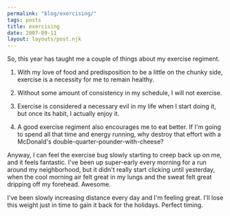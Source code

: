 ```yaml
---
permalink: "blog/exercising/"
tags: posts
title: exercising
date: 2007-09-11
layout: layouts/post.njk
---
```


So, this year has taught me a couple of things about my exercise regiment.

1. With my love of food and predisposition to be a little on the chunky side, exercise is a necessity for me to remain healthy. 

2. Without some amount of consistency in my schedule, I will not exercise. 

3. Exercise is considered a necessary evil in my life when I start doing it, but once its habit, I actually enjoy it.

4. A good exercise regiment also encourages me to eat better. If I'm going to spend all that time and energy running, why destroy that effort with a McDonald's double-quarter-pounder-with-cheese? 

Anyway, I can feel the exercise bug slowly starting to creep back up on me, and it feels fantastic. I've been up super-early every morning for a run around my neighborhood, but it didn't really start clicking until yesterday, when the cool morning air felt great in my lungs and the sweat felt great dripping off my forehead. Awesome.

I've been slowly increasing distance every day and I'm feeling great. I'll lose this weight just in time to gain it back for the holidays. Perfect timing.